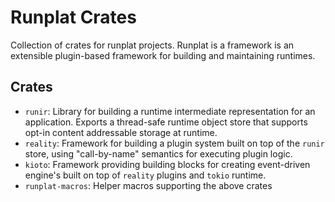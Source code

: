 # Runplat Crates

Collection of crates for runplat projects. Runplat is a framework is an extensible plugin-based framework for building and maintaining runtimes.

## Crates

- `runir`: Library for building a runtime intermediate representation for an application. Exports a thread-safe runtime object store that supports opt-in content addressable storage at runtime.
- `reality`: Framework for building a plugin system built on top of the `runir` store, using "call-by-name" semantics for executing plugin logic.
- `kioto`: Framework providing building blocks for creating event-driven engine's built on top of `reality` plugins and `tokio` runtime.
- `runplat-macros`: Helper macros supporting the above crates
